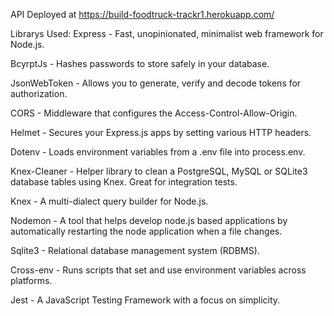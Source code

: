 API Deployed at
https://build-foodtruck-trackr1.herokuapp.com/

Librarys Used:
Express - Fast, unopinionated, minimalist web framework for Node.js.

BcyrptJs - Hashes passwords to store safely in your database.

JsonWebToken - Allows you to generate, verify and decode tokens for authorization.

CORS - Middleware that configures the Access-Control-Allow-Origin.

Helmet - Secures your Express.js apps by setting various HTTP headers.

Dotenv - Loads environment variables from a .env file into process.env.

Knex-Cleaner - Helper library to clean a PostgreSQL, MySQL or SQLite3 database tables using Knex. Great for integration tests.

Knex - A multi-dialect query builder for Node.js.

Nodemon - A tool that helps develop node.js based applications by automatically restarting the node application when a file changes.

Sqlite3 - Relational database management system (RDBMS).

Cross-env - Runs scripts that set and use environment variables across platforms.

Jest - A JavaScript Testing Framework with a focus on simplicity.
